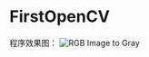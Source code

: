 # FirstOpenCV

程序效果图：
![RGB Image to Gray](https://github.com/Cxuef/FirstOpenCV/tree/master/assets/FistOpenCVResult.gif?raw=true)
